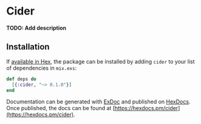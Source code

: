 # Cider

**TODO: Add description**

## Installation

If [available in Hex](https://hex.pm/docs/publish), the package can be installed
by adding `cider` to your list of dependencies in `mix.exs`:

```elixir
def deps do
  [{:cider, "~> 0.1.0"}]
end
```

Documentation can be generated with [ExDoc](https://github.com/elixir-lang/ex_doc)
and published on [HexDocs](https://hexdocs.pm). Once published, the docs can
be found at [https://hexdocs.pm/cider](https://hexdocs.pm/cider).

